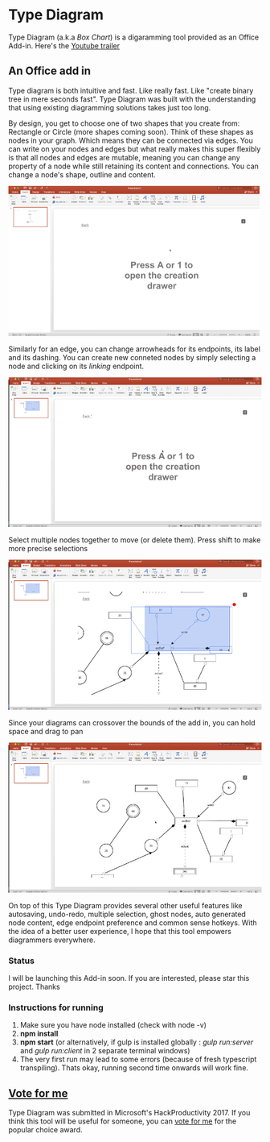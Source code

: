 # Type Diagram
Type Diagram (a.k.a _Box Chart_) is a digaramming tool provided as an Office Add-in. Here's the [Youtube trailer](https://www.youtube.com/watch?v=VBiDAGlPD0k)

 ## An Office add in
Type diagram is both intuitive and fast. Like really fast. Like "create binary tree in mere seconds fast".  Type Diagram was built with the understanding that using existing diagramming solutions takes just too long. 

By design, you get to choose one of two shapes that you create from: Rectangle or Circle (more shapes coming soon). Think of these shapes as nodes in your graph. Which means they can be connected via edges. You can write on your nodes and edges but what really makes this super flexibly is that all nodes and edges are mutable, meaning you can change any property of a node while still retaining its content and connections. You can change a node's shape, outline and content. 

![Mutable Rectangles and Circles](resource-development/demos/shape-outline.gif)

Similarly for an edge, you can change arrowheads for its endpoints, its label and its dashing. You can create new conneted nodes by simply selecting a node and clicking on its _linking_ endpoint.

![Simple class diagram](resource-development/demos/simple-classes.gif)

Select multiple nodes together to move (or delete them). Press shift to make more precise selections

![Selection and movement](resource-development/demos/select-move.gif)

Since your diagrams can crossover the bounds of the add in, you can hold space and drag to pan

![Panning](resource-development/demos/panning.gif)

On top of this Type Diagram provides several other useful features like autosaving, undo-redo, multiple selection, ghost nodes, auto generated node content, edge endpoint preference and common sense hotkeys.
With the idea of a better user experience, I hope that this tool empowers diagrammers everywhere.

### Status 
I will be launching this Add-in soon. If you are interested, please star this project. Thanks

### Instructions for running

1. Make sure you have node installed (check with node -v)
2. __npm install__
3. __npm start__ (or alternatively, if gulp is installed globally : _gulp run:server_ and _gulp run:client_ in 2 separate terminal windows)
4. The very first run may lead to some errors (because of fresh typescript transpiling).
 Thats okay, running second time onwards will work fine.

## [Vote for me](https://devpost.com/software/type-diagram)

Type Diagram was submitted in Microsoft's HackProductivity 2017. If you think this tool will be useful for someone, you can [vote for me](https://devpost.com/software/type-diagram) for the popular choice award.